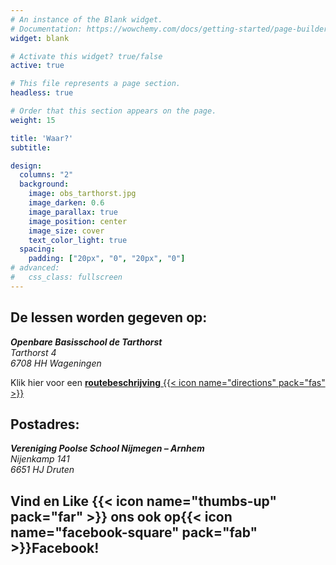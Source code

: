 ```yaml
---
# An instance of the Blank widget.
# Documentation: https://wowchemy.com/docs/getting-started/page-builder/
widget: blank

# Activate this widget? true/false
active: true

# This file represents a page section.
headless: true

# Order that this section appears on the page.
weight: 15

title: 'Waar?'
subtitle:

design:
  columns: "2"
  background:
    image: obs_tarthorst.jpg
    image_darken: 0.6
    image_parallax: true
    image_position: center
    image_size: cover
    text_color_light: true
  spacing:
    padding: ["20px", "0", "20px", "0"]
# advanced:
#   css_class: fullscreen
---
```


## __De lessen worden gegeven op:__

*__Openbare Basisschool de Tarthorst__*  
*Tarthorst 4*  
*6708 HH Wageningen*  

Klik hier voor een [**routebeschrijving** {{< icon name="directions" pack="fas" >}}](https://www.openstreetmap.org/directions?engine=osrm_car&route=51.97864,5.66098#map=18/51.97864/5.66098&layers=N)

## __Postadres:__
  
*__Vereniging Poolse School Nijmegen – Arnhem__*  
*Nijenkamp 141*  
*6651 HJ Druten*

## __Vind en Like__ {{< icon name="thumbs-up" pack="far" >}} __ons ook op__<a href="https://www.facebook.com/polskaszkolanijmegen/" style="text-decoration: none" target="_blank">{{< icon name="facebook-square" pack="fab" >}}**Facebook**</a>__!__

